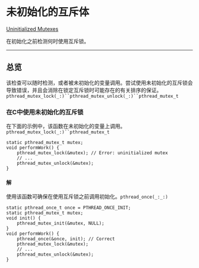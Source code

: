 # 未初始化的互斥体

[Uninitialized Mutexes](https://developer.apple.com/documentation/xcode/diagnosing_memory_thread_and_crash_issues_early/uninitialized_mutexes)

在初始化之前检测何时使用互斥锁。

---

## 总览

该检查可以随时检测，或者被未初始化的变量调用。尝试使用未初始化的互斥锁会导致错误，并且会消除在锁定互斥锁时可能存在的有关排序的保证。`pthread_mutex_lock(_:)``pthread_mutex_unlock(_:)``pthread_mutex_t`

### 在C中使用未初始化的互斥锁

在下面的示例中，该函数在未初始化的变量上调用。`pthread_mutex_lock(_:)``pthread_mutex_t`

```
static pthread_mutex_t mutex;
void performWork() {
    pthread_mutex_lock(&mutex); // Error: uninitialized mutex
    // ...
    pthread_mutex_unlock(&mutex);
}
```



#### 解

使用该函数可确保在使用互斥锁之前调用初始化。`pthread_once(_:_:)`

```
static pthread_once_t once = PTHREAD_ONCE_INIT;
static pthread_mutex_t mutex;
void init() {    
    pthread_mutex_init(&mutex, NULL);
}
void performWork() {
    pthread_once(&once, init); // Correct
    pthread_mutex_lock(&mutex);
    // ...
    pthread_mutex_unlock(&mutex);
}
```

